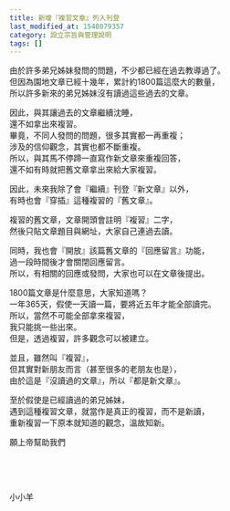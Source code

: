 ```yaml
---
title: 新增『複習文章』列入刊登
last_modified_at: 1548079357
category: 設立宗旨與管理說明
tags: []
---
```


<p>由於許多弟兄姊妹發問的問題，不少都已經在過去教導過了。<br/>
但因為園地文章已經十幾年，累計約1800篇這麼大的數量，<br/>
所以許多新來的弟兄姊妹沒有讀過這些過去的文章。</p>
<p>因此，與其讓過去的文章繼續沈睡，<br/>
還不如拿出來複習。<br/>
畢竟，不同人發問的問題，很多其實都一再重複；<br/>
涉及的信仰觀念，其實也都不斷重複。<br/>
所以，與其馬不停蹄一直寫作新文章來重複回答，<br/>
還不如有時就把舊文章拿出來給大家複習。</p>
<p>因此，未來我除了會『繼續』刊登『新文章』以外，<br/>
有時也會『穿插』這種複習的『舊文章』。</p>
<p>複習的舊文章，文章開頭會註明『複習』二字，<br/>
然後只貼文章題目與網址，大家自己連過去讀。</p>
<p>同時，我也會『開放』該篇舊文章的『回應留言』功能，<br/>
過一段時間後才會關閉回應留言。<br/>
所以，有相關的回應或發問，大家也可以在文章後提出。</p>
<p>1800篇文章是什麼意思，大家知道嗎？<br/>
一年365天，假使一天讀一篇，要將近五年才能全部讀完。<br/>
所以，當然不可能全部拿來複習，<br/>
我只能挑一些出來。<br/>
但是，透過複習，許多觀念可以被建立。</p>
<p>並且，雖然叫『複習』，<br/>
但其實對新朋友而言（甚至很多的老朋友也是），<br/>
由於這是『沒讀過的文章』，所以『都是新文章』。</p>
<p>至於假使是已經讀過的弟兄姊妹，<br/>
遇到這種複習文章，就當作是真正的複習，而不是新讀，<br/>
重新複習一下原本就知道的觀念，溫故知新。</p>
<p>願上帝幫助我們</p>
<p> </p>
<p> </p>
<p>小小羊</p>
